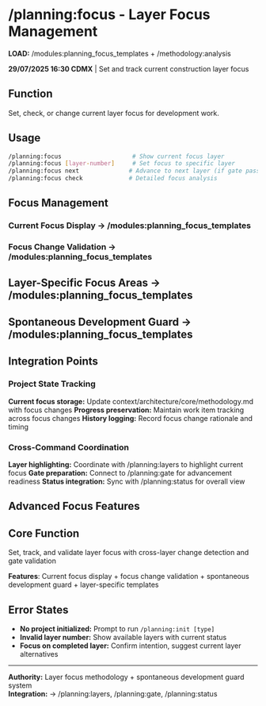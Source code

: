 # /planning:focus - Layer Focus Management

**LOAD:** /modules:planning_focus_templates + /methodology:analysis

**29/07/2025 16:30 CDMX** | Set and track current construction layer focus

## Function
Set, check, or change current layer focus for development work.

## Usage
```bash
/planning:focus                    # Show current focus layer
/planning:focus [layer-number]     # Set focus to specific layer
/planning:focus next              # Advance to next layer (if gate passed)
/planning:focus check             # Detailed focus analysis
```

## Focus Management

### Current Focus Display → /modules:planning_focus_templates

### Focus Change Validation → /modules:planning_focus_templates

## Layer-Specific Focus Areas → /modules:planning_focus_templates

## Spontaneous Development Guard → /modules:planning_focus_templates

## Integration Points

### Project State Tracking
**Current focus storage:** Update context/architecture/core/methodology.md with focus changes
**Progress preservation:** Maintain work item tracking across focus changes
**History logging:** Record focus change rationale and timing

### Cross-Command Coordination
**Layer highlighting:** Coordinate with /planning:layers to highlight current focus
**Gate preparation:** Connect to /planning:gate for advancement readiness
**Status integration:** Sync with /planning:status for overall view

## Advanced Focus Features

## Core Function
Set, track, and validate layer focus with cross-layer change detection and gate validation

**Features**: Current focus display + focus change validation + spontaneous development guard + layer-specific templates

## Error States
- **No project initialized:** Prompt to run `/planning:init [type]`
- **Invalid layer number:** Show available layers with current status
- **Focus on completed layer:** Confirm intention, suggest current layer alternatives

---
**Authority:** Layer focus methodology + spontaneous development guard system  
**Integration:** → /planning:layers, /planning:gate, /planning:status